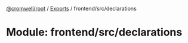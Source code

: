 [@cromwell/root](../README.md) / [Exports](../modules.md) / frontend/src/declarations

# Module: frontend/src/declarations
